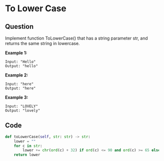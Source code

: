 # To Lower Case

## Question

Implement function ToLowerCase\(\) that has a string parameter str, and returns the same string in lowercase.

**Example 1:**

```text
Input: "Hello"
Output: "hello"
```

**Example 2:**

```text
Input: "here"
Output: "here"
```

**Example 3:**

```text
Input: "LOVELY"
Output: "lovely"
```

## Code 

```python
def toLowerCase(self, str: str) -> str:
    lower = ""
    for c in str:
        lower += chr(ord(c) + 32) if ord(c) <= 90 and ord(c) >= 65 else c
    return lower
```

